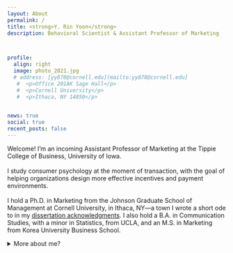 ```yaml
---
layout: About
permalink: /
title: <strong>Y. Rin Yoon</strong>
description: Behavioral Scientist & Assistant Professor of Marketing



profile:
  align: right
  image: photo_2021.jpg
  # address: [yy878@cornell.edu](mailto:yy878@cornell.edu]
   #  <p>Office 201AK Sage Hall</p>
   #  <p>Cornell University</p>
   #  <p>Ithaca, NY 14850</p>
     

news: true
social: true
recent_posts: false
---
```


Welcome! I’m an incoming Assistant Professor of Marketing at the Tippie College of Business, University of Iowa.
<br><br>
I study consumer psychology at the moment of transaction, with the goal of helping organizations design more effective incentives and payment environments.
<br><br>
I hold a Ph.D. in Marketing from the Johnson Graduate School of Management at Cornell University, in Ithaca, NY—a town I wrote a short ode to in my <a class="page-link" href="{{ '/acknowledgments/' | prepend: site.baseurl | prepend: site.url }}">dissertation acknowledgments</a>. I also hold a B.A. in Communication Studies, with a minor in Statistics, from UCLA, and an M.S. in Marketing from Korea University Business School.
<details>
    <summary>More about me?</summary>
Before entering academia, I worked in consulting with clients including Pfizer and Hyundai Motor Company HQs. I also hosted and produced a local <a href="https://ia800407.us.archive.org/11/items/2017.5.25Jtr_kierkegaard/2017.5.25_jtr.mp3" target="_blank" rel="noopener noreferrer">radio show</a> in Korea (which flew far under the radar), where I monologued on behavioral science, offbeat science and tech news, Korean poetry, and experimental philosophy.</details> <br>

<!-- While my old blog is currently closed, previously uploaded posts can be found [here]({{ site.baseurl }}{% link blog/index.html %}). -->
